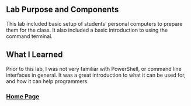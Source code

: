 ## Lab Purpose and Components
This lab included basic setup of students’ personal computers to prepare them for the class. It also included a basic introduction to using the command terminal.

## What I Learned
Prior to this lab, I was not very familiar with PowerShell, or command line interfaces in general. It was a great introduction to what it can be used for, and how it can help programmers.

### [Home Page](https://slynsky.github.io)
